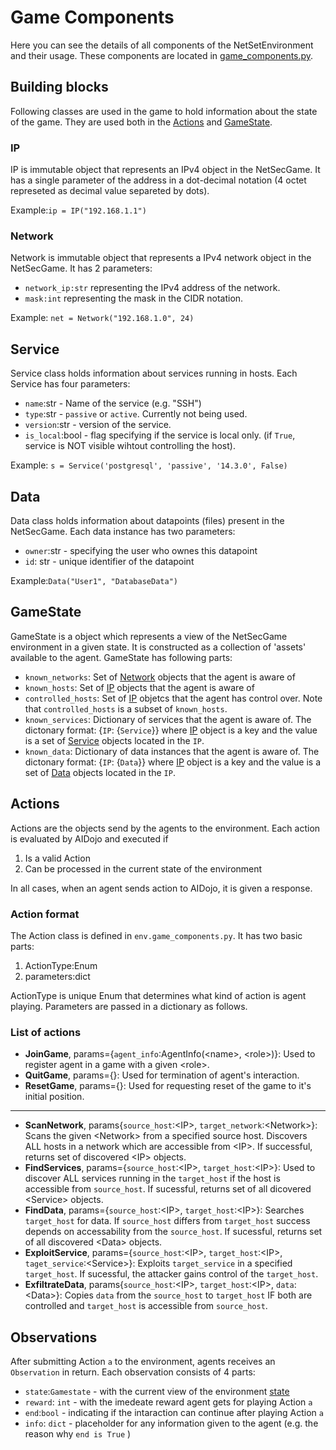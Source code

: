 # Game Components
Here you can see the details of all components of the NetSetEnvironment and their usage. These components are located in [game_components.py](/env/game_components.py).

## Building blocks
Following classes are used in the game to hold information about the state of the game. They are used both in the [Actions](#actions) and [GameState](#gamestate).

### IP
IP is immutable object that represents an IPv4 object in the NetSecGame. It has a single parameter of the address in a dot-decimal notation (4 octet represeted as decimal value separeted by dots).

Example:`ip = IP("192.168.1.1")`

### Network
Network is immutable object that represents a IPv4 network object in the NetSecGame. It has 2 parameters:
- `network_ip:str` representing the IPv4 address of the network.
- `mask:int` representing the mask in the CIDR notation.

Example: `net = Network("192.168.1.0", 24)`

## Service
Service class holds information about services running in hosts. Each Service has four parameters:
- `name`:str  - Name of the service (e.g. "SSH")
- `type`:str - `passive` or `active`. Currently not being used.
- `version`:str - version of the service.
- `is_local`:bool - flag specifying if the service is local only. (if `True`, service is NOT visible wihtout controlling the host).

Example: `s = Service('postgresql', 'passive', '14.3.0', False)`

## Data
Data class holds information about datapoints (files) present in the NetSecGame.
Each data instance has two parameters:
- `owner`:str - specifying the user who ownes this datapoint
- `id`: str - unique identifier of the datapoint

Example:`Data("User1", "DatabaseData")`

## GameState
GameState is a object which represents a view of the NetSecGame environment in a given state. It is constructed as a collection of 'assets' available to the agent. GameState has following parts:
- `known_networks`: Set of [Network](#network) objects that the agent is aware of
- `known_hosts`: Set of [IP](#ip) objects that the agent is aware of
- `controlled_hosts`: Set of [IP](#ip) objetcs that the agent has control over. Note that `controlled_hosts` is a subset of `known_hosts`.
- `known_services`: Dictionary of services that the agent is aware of.
The dictonary format: {`IP`: {`Service`}} where [IP](#ip) object is a key and the value is a set of [Service](#service) objects located in the `IP`.
- `known_data`: Dictionary of data instances that the agent is aware of. The dictonary format: {`IP`: {`Data`}} where [IP](#ip) object is a key and the value is a set of [Data](#data) objects located in the `IP`.


## Actions
Actions are the objects send by the agents to the environment. Each action is evaluated by AIDojo and executed if
1. Is a valid Action
2. Can be processed in the current state of the environment

In all cases, when an agent sends action to AIDojo, it is given a response.
### Action format
The Action class is defined in `env.game_components.py`. It has two basic parts:
1. ActionType:Enum
2. parameters:dict

ActionType is unique Enum that determines what kind of action is agent playing. Parameters are passed in a dictionary as follows.
### List of actions
- **JoinGame**, params={`agent_info`:AgentInfo(\<name\>, \<role\>)}: Used to register agent in a game with a given \<role\>.
- **QuitGame**, params={}: Used for termination of agent's interaction.
- **ResetGame**, params={}: Used for requesting reset of the game to it's initial position.
---
- **ScanNetwork**, params{`source_host`:\<IP\>, `target_network`:\<Network\>}: Scans the given \<Network\> from a specified source host. Discovers ALL hosts in a network which are accessible from \<IP\>. If successful, returns set of discovered \<IP\> objects.
- **FindServices**, params={`source_host`:\<IP\>, `target_host`:\<IP\>}: Used to discover ALL services running in the `target_host` if the host is accessible from `source_host`. If sucessful, returns set of all dicovered \<Service\> objects.
- **FindData**, params={`source_host`:\<IP\>, `target_host`:\<IP\>}: Searches `target_host` for data. If `source_host` differs from `target_host` success depends on accessability from the `source_host`. If sucessful, returns set of all discovered \<Data\> objects.
- **ExploitService**, params={`source_host`:\<IP\>, `target_host`:\<IP\>, `taget_service`:\<Service\>}: Exploits `target_service` in a specified `target_host`. If sucessful, the attacker gains control of the `target_host`.
- **ExfiltrateData**, params{`source_host`:\<IP\>, `target_host`:\<IP\>, `data`:\<Data\>}: Copies `data` from the `source_host` to `target_host` IF both are controlled and `target_host` is accessible from `source_host`.

## Observations
After submitting Action `a` to the environment, agents receives an `Observation` in return. Each observation consists of 4 parts:
- `state`:`Gamestate` - with the current view of the environment [state](#gamestate)
- `reward`: `int` - with the imedeate reward agent gets for playing Action `a`
- `end`:`bool` - indicating if the intaraction can continue after playing Action `a`
- `info`: `dict` - placeholder for any information given to the agent (e.g. the reason why `end is True` )